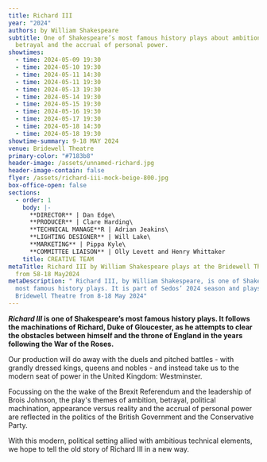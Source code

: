 ```yaml
---
title: Richard III
year: "2024"
authors: by William Shakespeare
subtitle: One of Shakespeare’s most famous history plays about ambition,
  betrayal and the accrual of personal power.
showtimes:
  - time: 2024-05-09 19:30
  - time: 2024-05-10 19:30
  - time: 2024-05-11 14:30
  - time: 2024-05-11 19:30
  - time: 2024-05-13 19:30
  - time: 2024-05-14 19:30
  - time: 2024-05-15 19:30
  - time: 2024-05-16 19:30
  - time: 2024-05-17 19:30
  - time: 2024-05-18 14:30
  - time: 2024-05-18 19:30
showtime-summary: 9-18 MAY 2024
venue: Bridewell Theatre
primary-color: "#7183b8"
header-image: /assets/unnamed-richard.jpg
header-image-contain: false
flyer: /assets/richard-iii-mock-beige-800.jpg
box-office-open: false
sections:
  - order: 1
    body: |-
      **DIRECTOR** | Dan Edge\
      **PRODUCER** | Clare Harding\
      **TECHNICAL MANAGE**R | Adrian Jeakins\
      **LIGHTING DESIGNER** | Will Lake\
      **MARKETING** | Pippa Kyle\
      **COMMITTEE LIAISON** | Olly Levett and Henry Whittaker
    title: CREATIVE TEAM
metaTitle: Richard III by William Shakespeare plays at the Bridewell Theatre
  from 58-18 May2024
metaDescription: " Richard III, by William Shakespeare, is one of Shakespeare’s
  most famous history plays. It is part of Sedos’ 2024 season and plays at the
  Bridewell Theatre from 8-18 May 2024"
---
```

***Richard III* is one of Shakespeare’s most famous history plays. It follows the machinations of Richard, Duke of Gloucester, as he attempts to clear the obstacles between himself and the throne of England in the years following the War of the Roses.**

Our production will do away with the duels and pitched battles - with grandly dressed kings, queens and nobles - and instead take us to the modern seat of power in the United Kingdom: Westminster. 

Focussing on the the wake of the Brexit Referendum and the leadership of Brois Johnson, the play's themes of ambition, betrayal, political machination, appearance versus reality and the accrual of personal power are reflected in the politics of the British Government and the Conservative Party. 

With this modern, political setting allied with ambitious technical elements, we hope to tell the old story of Richard III in a new way.